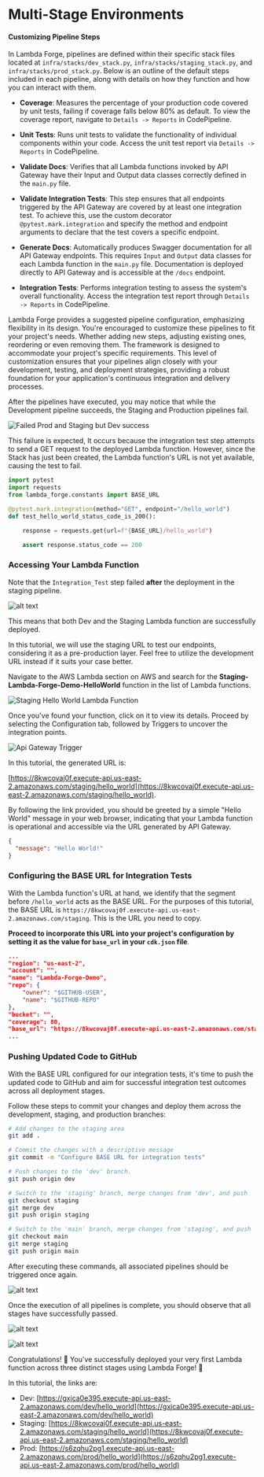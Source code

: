 # Multi-Stage Environments

#### Customizing Pipeline Steps

In Lambda Forge, pipelines are defined within their specific stack files located at `infra/stacks/dev_stack.py`, `infra/stacks/staging_stack.py`, and `infra/stacks/prod_stack.py`. Below is an outline of the default steps included in each pipeline, along with details on how they function and how you can interact with them.

- **Coverage**: Measures the percentage of your production code covered by unit tests, failing if coverage falls below 80% as default. To view the coverage report, navigate to `Details -> Reports` in CodePipeline.

- **Unit Tests**: Runs unit tests to validate the functionality of individual components within your code. Access the unit test report via `Details -> Reports` in CodePipeline.

- **Validate Docs**: Verifies that all Lambda functions invoked by API Gateway have their Input and Output data classes correctly defined in the `main.py` file.

- **Validate Integration Tests**: This step ensures that all endpoints triggered by the API Gateway are covered by at least one integration test. To achieve this, use the custom decorator `@pytest.mark.integration` and specify the method and endpoint arguments to declare that the test covers a specific endpoint.

- **Generate Docs**: Automatically produces Swagger documentation for all API Gateway endpoints. This requires `Input` and `Output` data classes for each Lambda function in the `main.py` file. Documentation is deployed directly to API Gateway and is accessible at the `/docs` endpoint.

- **Integration Tests**: Performs integration testing to assess the system's overall functionality. Access the integration test report through `Details -> Reports` in CodePipeline.

Lambda Forge provides a suggested pipeline configuration, emphasizing flexibility in its design. You're encouraged to customize these pipelines to fit your project's needs. Whether adding new steps, adjusting existing ones, reordering or even removing them. The framework is designed to accommodate your project's specific requirements. This level of customization ensures that your pipelines align closely with your development, testing, and deployment strategies, providing a robust foundation for your application's continuous integration and delivery processes.

After the pipelines have executed, you may notice that while the Development pipeline succeeds, the Staging and Production pipelines fail.

![Failed Prod and Staging but Dev success](images/failed-pipelines.png)

This failure is expected, It occurs because the integration test step attempts to send a GET request to the deployed Lambda function. However, since the Stack has just been created, the Lambda function's URL is not yet available, causing the test to fail.

```python title="functions/hello_world/integration.py"
import pytest
import requests
from lambda_forge.constants import BASE_URL

@pytest.mark.integration(method="GET", endpoint="/hello_world")
def test_hello_world_status_code_is_200():

    response = requests.get(url=f"{BASE_URL}/hello_world")

    assert response.status_code == 200
```

### Accessing Your Lambda Function

Note that the `Integration_Test` step failed **after** the deployment in the staging pipeline.

![alt text](images/integration-tests-failed.png)

This means that both Dev and the Staging Lambda function are successfully deployed.

In this tutorial, we will use the staging URL to test our endpoints, considering it as a pre-production layer. Feel free to utilize the development URL instead if it suits your case better.

Navigate to the AWS Lambda section on AWS and search for the **Staging-Lambda-Forge-Demo-HelloWorld** function in the list of Lambda functions.
<br>

![Staging Hello World Lambda Function](images/staging-hello-world.png)

Once you've found your function, click on it to view its details. Proceed by selecting the Configuration tab, followed by Triggers to uncover the integration points.

![Api Gateway Trigger](images/api-gateway-trigger.png)

In this tutorial, the generated URL is:

[https://8kwcovaj0f.execute-api.us-east-2.amazonaws.com/staging/hello_world](https://8kwcovaj0f.execute-api.us-east-2.amazonaws.com/staging/hello_world).

By following the link provided, you should be greeted by a simple "Hello World" message in your web browser, indicating that your Lambda function is operational and accessible via the URL generated by API Gateway.

```json
{
  "message": "Hello World!"
}
```

### Configuring the BASE URL for Integration Tests

With the Lambda function's URL at hand, we identify that the segment before `/hello_world` acts as the BASE URL. For the purposes of this tutorial, the BASE URL is `https://8kwcovaj0f.execute-api.us-east-2.amazonaws.com/staging`. This is the URL you need to copy.

**Proceed to incorporate this URL into your project's configuration by setting it as the value for `base_url` in your `cdk.json` file**.

```{.json title="cdk.json" hl_lines=11 linenums=40}
...
"region": "us-east-2",
"account": "",
"name": "Lambda-Forge-Demo",
"repo": {
    "owner": "$GITHUB-USER",
    "name": "$GITHUB-REPO"
},
"bucket": "",
"coverage": 80,
"base_url": "https://8kwcovaj0f.execute-api.us-east-2.amazonaws.com/staging"
...
```

### Pushing Updated Code to GitHub

With the BASE URL configured for our integration tests, it's time to push the updated code to GitHub and aim for successful integration test outcomes across all deployment stages.

Follow these steps to commit your changes and deploy them across the development, staging, and production branches:

```bash
# Add changes to the staging area
git add .

# Commit the changes with a descriptive message
git commit -m "Configure BASE URL for integration tests"

# Push changes to the 'dev' branch.
git push origin dev

# Switch to the 'staging' branch, merge changes from 'dev', and push
git checkout staging
git merge dev
git push origin staging

# Switch to the 'main' branch, merge changes from 'staging', and push
git checkout main
git merge staging
git push origin main
```

After executing these commands, all associated pipelines should be triggered once again.

![alt text](images/three_pipelines.png)

Once the execution of all pipelines is complete, you should observe that all stages have successfully passed.

![alt text](images/success-pipelines.png)

![alt text](images/functions-deployed.png)

Congratulations! 🎉 You've successfully deployed your very first Lambda function across three distinct stages using Lambda Forge! 🚀

In this tutorial, the links are:

- Dev: [https://gxjca0e395.execute-api.us-east-2.amazonaws.com/dev/hello_world](https://gxjca0e395.execute-api.us-east-2.amazonaws.com/dev/hello_world)
- Staging: [https://8kwcovaj0f.execute-api.us-east-2.amazonaws.com/staging/hello_world](https://8kwcovaj0f.execute-api.us-east-2.amazonaws.com/staging/hello_world)
- Prod: [https://s6zqhu2pg1.execute-api.us-east-2.amazonaws.com/prod/hello_world](https://s6zqhu2pg1.execute-api.us-east-2.amazonaws.com/prod/hello_world)
